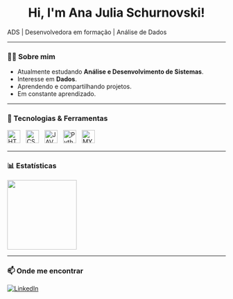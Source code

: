 <h1 align="center">Hi, I'm Ana Julia Schurnovski! </h1>

<p> ADS | Desenvolvedora em formação | Análise de Dados </p>

---

###  👩‍💻 Sobre mim
-  Atualmente estudando **Análise e Desenvolvimento de Sistemas**.
-  Interesse em **Dados**.
-  Aprendendo e compartilhando projetos.
-  Em constante aprendizado.

---

### 🎲 Tecnologias & Ferramentas
<img 
    align="left" 
    alt="HTML"
    title="HTML" 
    width="30px" 
    style="padding-right: 10px;" 
    src="https://cdn.jsdelivr.net/gh/devicons/devicon@latest/icons/html5/html5-original.svg" 
/>
<img 
    align="left" 
    alt="CSS" 
    title="CSS"
    width="30px" 
    style="padding-right: 10px;" 
    src="https://cdn.jsdelivr.net/gh/devicons/devicon@latest/icons/css3/css3-original.svg" 
/>
<img 
    align="left" 
    alt="JAVASCRIPT"
    title="JAVASCRIPT" 
    width="30px" 
    style="padding-right: 10px;" 
    src="https://cdn.jsdelivr.net/gh/devicons/devicon/icons/javascript/javascript-original.svg" 
/>
<img 
    align="left" 
    alt="Python" 
    title="Python"
    width="30px" 
    style="padding-right: 10px;" 
    src="https://cdn.jsdelivr.net/gh/devicons/devicon@latest/icons/python/python-original.svg" 
/>
<img 
    align="left" 
    alt="MYSQL" 
    title="MYSQL"
    width="30px" 
    style="padding-right: 10px;"
    src="https://cdn.jsdelivr.net/gh/devicons/devicon@latest/icons/mysql/mysql-original.svg"
/>

          
<br/>
<br/>

---

### 📊 Estatísticas

  <img src="https://github-readme-stats.vercel.app/api?username=anaschurnovski&show_icons=true&theme=radical" height="160"/>

---

### 📫 Onde me encontrar
[![LinkedIn](https://img.shields.io/badge/LinkedIn-blue?style=for-the-badge&logo=linkedin)](https://www.linkedin.com/in/anajschurnovski) 
